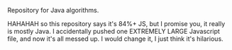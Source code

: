 Repository for Java algorithms.

HAHAHAH so this repository says it's 84%+ JS, but I promise you, it really is mostly Java. I accidentally pushed one EXTREMELY LARGE Javascript file, and now it's all messed up. I would change it, I just think it's hilarious.
